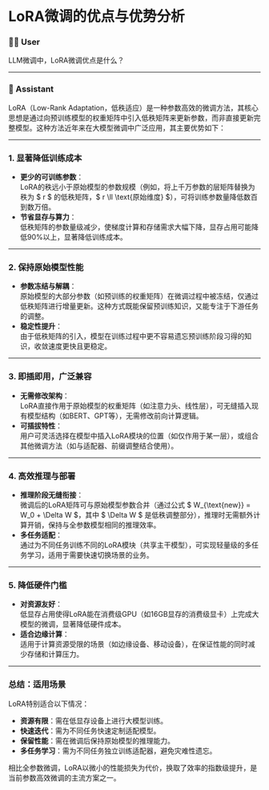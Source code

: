 # LoRA微调的优点与优势分析

### 🧑‍💻 User

LLM微调中，LoRA微调优点是什么？

---

### 🤖 Assistant

LoRA（Low-Rank Adaptation，低秩适应）是一种参数高效的微调方法，其核心思想是通过向预训练模型的权重矩阵中引入低秩矩阵来更新参数，而非直接更新完整模型。这种方法近年来在大模型微调中广泛应用，其主要优势如下：

---

### **1. 显著降低训练成本**
- **更少的可训练参数**：  
  LoRA的秩远小于原始模型的参数规模（例如，将上千万参数的层矩阵替换为秩为 $ r $ 的低秩矩阵，$ r \ll \text{原始维度} $），可将训练参数量降低数百到数万倍。
- **节省显存与算力**：  
  低秩矩阵的参数量级减少，使梯度计算和存储需求大幅下降，显存占用可能降低90%以上，显著降低训练成本。

---

### **2. 保持原始模型性能**
- **参数冻结与解耦**：  
  原始模型的大部分参数（如预训练的权重矩阵）在微调过程中被冻结，仅通过低秩矩阵进行增量更新。这种方式既能保留预训练知识，又能专注于下游任务的调整。
- **稳定性提升**：  
  由于低秩矩阵的引入，模型在训练过程中更不容易遗忘预训练阶段习得的知识，收敛速度更快且更稳定。

---

### **3. 即插即用，广泛兼容**
- **无需修改架构**：  
  LoRA直接作用于原始模型的权重矩阵（如注意力头、线性层），可无缝插入现有模型结构（如BERT、GPT等），无需修改前向计算逻辑。
- **可插拔特性**：  
  用户可灵活选择在模型中插入LoRA模块的位置（如仅作用于某一层），或组合其他微调方法（如与适配器、前缀调整结合使用）。

---

### **4. 高效推理与部署**
- **推理阶段无缝衔接**：  
  微调后的LoRA矩阵可与原始模型参数合并（通过公式 $ W_{\text{new}} = W_0 + \Delta W $，其中 $ \Delta W $ 是低秩调整部分），推理时无需额外计算开销，保持与全参数模型相同的推理效率。
- **多任务适配**：  
  通过为不同任务训练不同的LoRA模块（共享主干模型），可实现轻量级的多任务学习，适用于需要快速切换场景的业务。

---

### **5. 降低硬件门槛**
- **对资源友好**：  
  低显存占用使得LoRA能在消费级GPU（如16GB显存的消费级显卡）上完成大模型的微调，显著降低硬件成本。
- **适合边缘计算**：  
  适用于计算资源受限的场景（如边缘设备、移动设备），在保证性能的同时减少存储和计算压力。

---

### **总结：适用场景**
LoRA特别适合以下情况：
- **资源有限**：需在低显存设备上进行大模型训练。
- **快速迭代**：需为不同任务快速定制适配模型。
- **保留性能**：需在微调后保持原始模型的推理能力。
- **多任务学习**：需为不同任务独立训练适配器，避免灾难性遗忘。

相比全参数微调，LoRA以微小的性能损失为代价，换取了效率的指数级提升，是当前参数高效微调的主流方案之一。